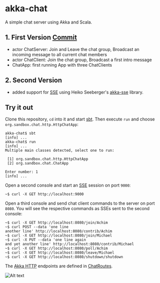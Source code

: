 # akka-chat
A simple chat server using Akka and Scala.

## 1. First Version [Commit](https://github.com/fpinscala-muc/akka-chat/commit/082ba8b351403314ccc229882af45a708c06833e)
* actor ChatServer: Join and Leave the chat group, Broadcast an incoming message to all current chat members
* actor ChatClient: Join the chat group, Broadcast a first intro message
* ChatApp: first running App with three ChatClients

## 2. Second Version
* added support for [SSE](http://www.w3.org/TR/eventsource/) using Heiko Seeberger's [akka-sse](https://github.com/hseeberger/akka-sse) library.

## Try it out
Clone this repository, `cd` into it and start [sbt](http://www.scala-sbt.org). Then execute `run` and choose `org.sandbox.chat.http.HttpChatApp`:

```
akka-chat$ sbt
[info] ...
akka-chat$ run
[info] ...
Multiple main classes detected, select one to run:

 [1] org.sandbox.chat.http.HttpChatApp
 [2] org.sandbox.chat.ChatApp

Enter number: 1
[info] ...
```

Open a second console and start an [SSE](http://www.w3.org/TR/eventsource/) session on port `9000`:

```
~$ curl -X GET http://localhost:9000
```

Open a third console and send chat client commands to the server on port `8080`.
You will see the respective commands as SSEs sent to the second console:

```
~$ curl -X GET http://localhost:8080/join/Achim
~$ curl POST --data 'one line
another line' http://localhost:8080/contrib/Achim
~$ curl -X GET http://localhost:8080/join/Michael
~$ curl -X PUT --data 'one line again
and yet another line' http://localhost:8080/contrib/Michael
~$ curl -X GET http://localhost:8080/poll/Achim
~$ curl -X GET http://localhost:8080/leave/Michael
~$ curl -X GET http://localhost:8080/shutdown/shutdown
```

The [Akka HTTP](http://doc.akka.io/docs/akka-stream-and-http-experimental/1.0-M4/scala/http/index.html) endpoints are defined in [ChatRoutes](src/main/scala/org/sandbox/chat/http/ChatRoutes.scala).


![Alt text](https://snap-ci.com/fpinscala-muc/akka-chat/branch/master/build_image)
